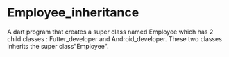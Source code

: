 # Employee_inheritance
 A dart program that creates a super class named Employee which has 2 child classes : Futter_developer and Android_developer. These two classes inherits the super class"Employee".
